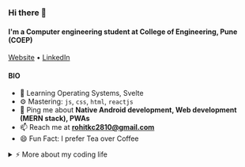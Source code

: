 ### Hi there 👋
#### I'm a Computer engineering student at College of Engineering, Pune (COEP)

<a href="https://chaudharirohit2810.github.io/">Website</a> •
<a href="https://www.linkedin.com/in/chaudhari-rohit2810/">LinkedIn</a>

#### BIO
- 🌱 Learning Operating Systems, Svelte
- ⚙️  Mastering: `js`, `css`, `html`, `reactjs`
- 💬 Ping me about **Native Android development, Web development (MERN stack), PWAs**
- 📫 Reach me at **rohitkc2810@gmail.com**
- 😄 Fun Fact: I prefer Tea over Coffee

<details>
<summary>⚡️ More about my coding life</summary>
  
<br/>
  
![Top Langs](https://github-readme-stats.vercel.app/api/top-langs/?username=chaudharirohit2810&layout=compact&hide=css,html&theme=radical)
  
![Rohit's github stats](https://github-readme-stats.vercel.app/api?username=chaudharirohit2810&show_icons=true&theme=radical)


</details>


